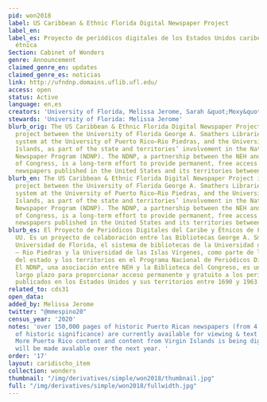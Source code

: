 ```yaml
---
pid: won2018
label: US Caribbean & Ethnic Florida Digital Newspaper Project
label_en:
label_es: Proyecto de periódicos digitales de los Estados Unidos caribeños y la Florida
  étnica
Section: Cabinet of Wonders
genre: Announcement
claimed_genre_en: updates
claimed_genre_es: noticias
link: http://ufndnp.domains.uflib.ufl.edu/
access: open
status: Active
language: en,es
creators: 'University of Florida, Melissa Jerome, Sarah &quot;Moxy&quot Moczygemba '
stewards: 'University of Florida: Melissa Jerome'
blurb_orig: The US Caribbean & Ethnic Florida Digital Newspaper Project is a collaborative
  project between the University of Florida George A. Smathers Libraries, the library
  system at the University of Puerto Rico–Rio Piedras, and the University of the Virgin
  Islands, as part of the state and territories’ involvement in the National Digital
  Newspaper Program (NDNP). The NDNP, a partnership between the NEH and the Library
  of Congress, is a long-term effort to provide permanent, free access to historic
  newspapers published in the United States and its territories between 1690 and 1963.
blurb_en: The US Caribbean & Ethnic Florida Digital Newspaper Project is a collaborative
  project between the University of Florida George A. Smathers Libraries, the library
  system at the University of Puerto Rico–Rio Piedras, and the University of the Virgin
  Islands, as part of the state and territories’ involvement in the National Digital
  Newspaper Program (NDNP). The NDNP, a partnership between the NEH and the Library
  of Congress, is a long-term effort to provide permanent, free access to historic
  newspapers published in the United States and its territories between 1690 and 1963.
blurb_es: El Proyecto de Periódicos Digitales del Caribe y Étnicos de Florida de EE.
  UU. Es un proyecto de colaboración entre las Bibliotecas George A. Smathers de la
  Universidad de Florida, el sistema de bibliotecas de la Universidad de Puerto Rico
  – Rio Piedras y la Universidad de las Islas Vírgenes, como parte de la participación
  del estado y los territorios en el Programa Nacional de Periódicos Digitales (NDNP).
  El NDNP, una asociación entre NEH y la Biblioteca del Congreso, es un esfuerzo a
  largo plazo para proporcionar acceso permanente y gratuito a los periódicos históricos
  publicados en los Estados Unidos y sus territorios entre 1690 y 1963.
related_to: cds31
open_data:
added_by: Melissa Jerome
twitter: "@mmespino20"
census_year: '2020'
notes: 'over 150,000 pages of historic Puerto Rican newspapers (from 4 unique titles
  of historic significance) are currently available for viewing & text searching;
  More Puerto Rico content and content from Virgin Islands is being digitized and
  will be made avalable over the next year. '
order: '17'
layout: caridischo_item
collection: wonders
thumbnail: "/img/derivatives/simple/won2018/thumbnail.jpg"
full: "/img/derivatives/simple/won2018/fullwidth.jpg"
---
```

